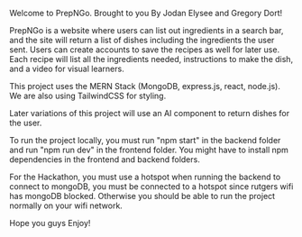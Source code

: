 Welcome to PrepNGo. Brought to you By Jodan Elysee and Gregory Dort!

PrepNGo is a website where users can list out ingredients in a search bar, and the site will return a list of dishes including the ingredients the user sent. Users can create accounts to save the recipes as well for later use. Each recipe will list all the ingredients needed, instructions to make the dish, and a video for visual learners.

This project uses the MERN Stack (MongoDB, express.js, react, node.js). We are also using TailwindCSS for styling.

Later variations of this project will use an AI component to return dishes for the user.

To run the project locally, you must run "npm start" in the backend folder and run "npm run dev" in the frontend folder. You might have to install npm dependencies in the frontend and backend folders. 

For the Hackathon, you must use a hotspot when running the backend to connect to mongoDB, you must be connected to a hotspot since rutgers wifi has mongoDB blocked. Otherwise you should be able to run the project normally on your wifi network.

Hope you guys Enjoy!
